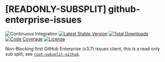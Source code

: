 # [READONLY-SUBSPLIT] github-enterprise-issues


![Continuous Integration](https://github.com/php-api-clients/github-enterprise-issues/workflows/Continuous%20Integration/badge.svg)
[![Latest Stable Version](https://poser.pugx.org/api-clients/github-enterprise-issues/v/stable.png)](https://packagist.org/packages/api-clients/github-enterprise-issues)
[![Total Downloads](https://poser.pugx.org/api-clients/github-enterprise-issues/downloads.png)](https://packagist.org/packages/api-clients/github-enterprise-issues)
[![Code Coverage](https://scrutinizer-ci.com/g/php-api-clients/github-enterprise-issues/badges/coverage.png?b==)](https://scrutinizer-ci.com/g/php-api-clients/github-enterprise-issues/?branch=)
[![License](https://poser.pugx.org/api-clients/github-enterprise-issues/license.png)](https://packagist.org/packages/api-clients/github-enterprise-issues)

Non-Blocking first GitHub Enterprise (v3.7) issues client, this is a read only sub split, see [`root-subsplit-github`](https://github.com/php-api-clients/root-subsplit-github).
